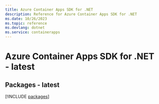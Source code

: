 ```yaml
---
title: Azure Container Apps SDK for .NET
description: Reference for Azure Container Apps SDK for .NET
ms.date: 10/26/2023
ms.topic: reference
ms.devlang: dotnet
ms.service: containerapps
---
```

# Azure Container Apps SDK for .NET - latest
## Packages - latest
[!INCLUDE [packages](container-apps-index.md)]